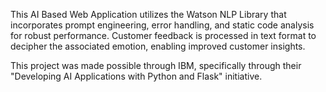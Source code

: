 This AI Based Web Application utilizes the Watson NLP Library that incorporates prompt engineering, error handling, and static code analysis for robust performance. Customer feedback is processed in text format to decipher the associated emotion, enabling improved customer insights.

This project was made possible through IBM, specifically through their "Developing AI Applications with Python and Flask" initiative.
